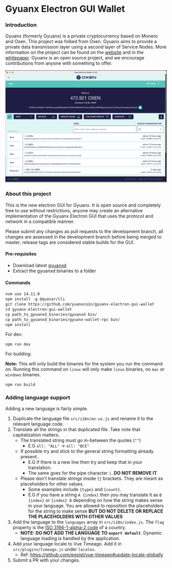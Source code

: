 # Gyuanx Electron GUI Wallet


### Introduction

Gyuanx (formerly Gyuanx) is a private cryptocurrency based on Monero and Oxen. This project was folked from Oxen. Gyuanx aims to provide a private data transmission layer using a second layer of Service Nodes.
More information on the project can be found on the [website](https://gyuan.online) and in the [whitepaper](https://gyuan.online/whitepaper). Gyuanx is an open source project, and we encourage contributions from anyone with something to offer.

![Gyuanx wallet image](src-electron/icons/mrcuug.png)

### About this project

This is the new electron GUI for Gyuanx. It is open source and completely free to use without restrictions, anyone may create an alternative implementation of the Gyuanx Electron GUI that uses the protocol and network in a compatible manner.

Please submit any changes as pull requests to the development branch, all changes are assessed in the development branch before being merged to master, release tags are considered stable builds for the GUI.

#### Pre-requisites

- Download latest [gyuanxd](https://github.com/yuanxcoin/gyuanx-core/releases/latest)
- Extract the gyuanxd binaries to a folder

#### Commands

```
nvm use 14.11.0
npm install -g @quasar/cli
git clone https://github.com/yuanxcoin/gyuanx-electron-gui-wallet
cd gyuanx-electron-gui-wallet
cp path_to_gyuanxd_binaries/gyuanxd bin/
cp path_to_gyuanxd_binaries/gyuanx-wallet-rpc bin/
npm install
```

For dev:

```
npm run dev
```

For building:

**Note:** This will only build the binaries for the system you run the command on. Running this command on `linux` will only make `linux` binaries, no `mac` or `windows` binaries.

```
npm run build
```

### Adding language support

Adding a new language is fairly simple.

1. Duplicate the language file `src/i18n/en-us.js` and rename it to the relevant language code.
2. Translate all the strings in that duplicated file. Take note that capitalization matters.
   - The translated string must go in-between the quotes (`""`)
     - E.G `all: "ALL"` -> `all: "ВСЕ"`
   - If possible try and stick to the general string formatting already present.
     - E.G if there is a new line then try and keep that in your translation.
     - The same goes for the pipe character `|`. **DO NOT REMOVE IT**.
   - Please don't translate strings inside `{}` brackets. They are meant as placeholders for other values.
     - Some examples include `{type}` and `{count}`.
     - E.G if you have a string `A {index}` then you may translate it as `B {index}` or `{index} B` depending on how the string makes sense in your language. You are allowed to reposition the placeholders for the string to make sense **BUT DO NOT DELETE OR REPLACE THE PLACEHOLDERS WITH OTHER VALUES**
3. Add the language to the `languages` array in `src/i18n/index.js`. The `flag` property is the [ISO 3166-1-alpha-2 code](https://www.iso.org/obp/ui/#search/code/) of a country.
   - **NOTE: DO NOT ADD THE LANGUAGE TO `export default`**. Dynamic language loading is handled by the application.
4. Add your language locale to Vue Timeago. Add it in `src/plugins/timeago.js` under `locales`.
   - Ref: https://github.com/egoist/vue-timeago#update-locale-globally
5. Submit a PR with your changes.
